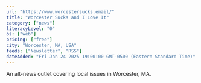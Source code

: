 ```yaml
---
url: "https://www.worcestersucks.email/"
title: "Worcester Sucks and I Love It"
category: ["news"]
literacyLevel: "0"
os: ["web"]
pricing: ["free"]
city: "Worcester, MA, USA"
feeds: ["Newsletter", "RSS"]
dateAdded: "Fri Jan 24 2025 19:00:00 GMT-0500 (Eastern Standard Time)"
---
```


An alt-news outlet covering local issues in Worcester, MA.